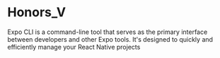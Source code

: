 # Honors_V
Expo CLI is a command-line tool that serves as the primary interface between developers and other Expo tools. It's designed to quickly and efficiently manage your React Native projects
